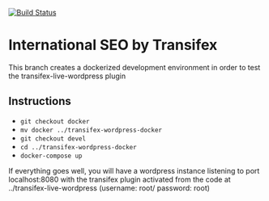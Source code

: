 [![Build Status](https://travis-ci.org/transifex/transifex-live-wordpress.svg?branch=devel)](https://travis-ci.org/transifex/transifex-live-wordpress)

# International SEO by Transifex

This branch creates a dockerized development environment in order to test the transifex-live-wordpress plugin

## Instructions

* ```git checkout docker```
* ```mv docker ../transifex-wordpress-docker```
* ```git checkout devel```
* ```cd ../transifex-wordpress-docker```
* ```docker-compose up```

If everything goes well, you will have a wordpress instance listening to port localhost:8080 with the transifex plugin activated from the code at ../transifex-live-wordpress (username: root/ password: root)
